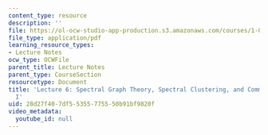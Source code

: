 ```yaml
---
content_type: resource
description: ''
file: https://ol-ocw-studio-app-production.s3.amazonaws.com/courses/1-022-introduction-to-network-models-fall-2018/28d27f407df55355775550b91bf9820f_MIT1_022F18_lec6.pdf
file_type: application/pdf
learning_resource_types:
- Lecture Notes
ocw_type: OCWFile
parent_title: Lecture Notes
parent_type: CourseSection
resourcetype: Document
title: 'Lecture 6: Spectral Graph Theory, Spectral Clustering, and Community Detection
  I'
uid: 28d27f40-7df5-5355-7755-50b91bf9820f
video_metadata:
  youtube_id: null
---
```

